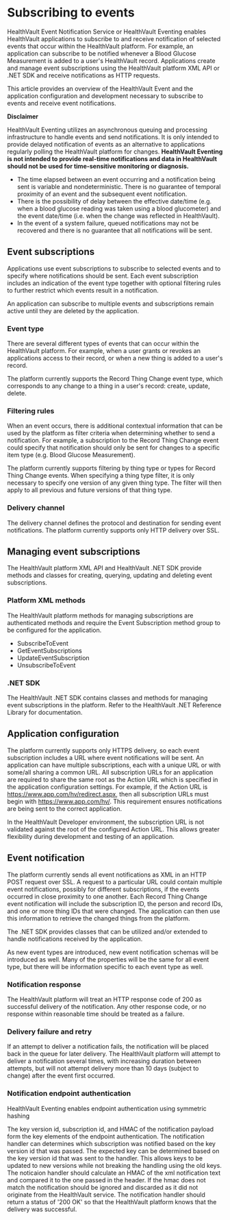 Subscribing to events
=====================

HealthVault Event Notification Service or HealthVault Eventing enables HealthVault applications to subscribe to and receive notification of selected events that occur within the HealthVault platform. For example, an application can subscribe to be notified whenever a Blood Glucose Measurement is added to a user's HealthVault record. Applications create and manage event subscriptions using the HealthVault platform XML API or .NET SDK and receive notifications as HTTP requests.

This article provides an overview of the HealthVault Event and the application configuration and development necessary to subscribe to events and receive event notifications.

**Disclaimer**

HealthVault Eventing utilizes an asynchronous queuing and processing infrastructure to handle events and send notifications. It is only intended to provide delayed notification of events as an alternative to applications regularly polling the HealthVault platform for changes. **HealthVault Eventing is not intended to provide real-time notifications and data in HealthVault should not be used for time-sensitive monitoring or diagnosis.**

-   The time elapsed between an event occurring and a notification being sent is variable and nondeterministic. There is no guarantee of temporal proximity of an event and the subsequent event notification.
-   There is the possibility of delay between the effective date/time (e.g. when a blood glucose reading was taken using a blood glucometer) and the event date/time (i.e. when the change was reflected in HealthVault).
-   In the event of a system failure, queued notifications may not be recovered and there is no guarantee that all notifications will be sent.

Event subscriptions
-------------------

Applications use event subscriptions to subscribe to selected events and to specify where notifications should be sent. Each event subscription includes an indication of the event type together with optional filtering rules to further restrict which events result in a notification.

An application can subscribe to multiple events and subscriptions remain active until they are deleted by the application.

### Event type

There are several different types of events that can occur within the HealthVault platform. For example, when a user grants or revokes an applications access to their record, or when a new thing is added to a user's record.

The platform currently supports the Record Thing Change event type, which corresponds to any change to a thing in a user's record: create, update, delete.

### Filtering rules

When an event occurs, there is additional contextual information that can be used by the platform as filter criteria when determining whether to send a notification. For example, a subscription to the Record Thing Change event could specify that notification should only be sent for changes to a specific item type (e.g. Blood Glucose Measurement).

The platform currently supports filtering by thing type or types for Record Thing Change events. When specifying a thing type filter, it is only necessary to specify one version of any given thing type. The filter will then apply to all previous and future versions of that thing type.

### Delivery channel

The delivery channel defines the protocol and destination for sending event notifications. The platform currently supports only HTTP delivery over SSL.

Managing event subscriptions
----------------------------

The HealthVault platform XML API and HealthVault .NET SDK provide methods and classes for creating, querying, updating and deleting event subscriptions.

### Platform XML methods

The HealthVault platform methods for managing subscriptions are authenticated methods and require the Event Subscription method group to be configured for the application.

-   SubscribeToEvent
-   GetEventSubscriptions
-   UpdateEventSubscription
-   UnsubscribeToEvent

### .NET SDK

The HealthVault .NET SDK contains classes and methods for managing event subscriptions in the platform. Refer to the HealthVault .NET Reference Library for documentation.

Application configuration
-------------------------

The platform currently supports only HTTPS delivery, so each event subscription includes a URL where event notifications will be sent. An application can have multiple subscriptions, each with a unique URL or with some/all sharing a common URL. All subscription URLs for an application are required to share the same root as the Action URL which is specified in the application configuration settings. For example, if the Action URL is https://www.app.com/hv/redirect.aspx, then all subscription URLs must begin with https://www.app.com/hv/. This requirement ensures notifications are being sent to the correct application.

In the HealthVault Developer environment, the subscription URL is not validated against the root of the configured Action URL. This allows greater flexibility during development and testing of an application.

Event notification
------------------

The platform currently sends all event notifications as XML in an HTTP POST request over SSL. A request to a particular URL could contain multiple event notifications, possibly for different subscriptions, if the events occurred in close proximity to one another. Each Record Thing Change event notification will include the subscription ID, the person and record IDs, and one or more thing IDs that were changed. The application can then use this information to retrieve the changed things from the platform.

The .NET SDK provides classes that can be utilized and/or extended to handle notifications received by the application.

As new event types are introduced, new event notification schemas will be introduced as well. Many of the properties will be the same for all event type, but there will be information specific to each event type as well.

### Notification response

The HealthVault platform will treat an HTTP response code of 200 as successful delivery of the notification. Any other response code, or no response within reasonable time should be treated as a failure.

### Delivery failure and retry

If an attempt to deliver a notification fails, the notification will be placed back in the queue for later delivery. The HealthVault platform will attempt to deliver a notification several times, with increasing duration between attempts, but will not attempt delivery more than 10 days (subject to change) after the event first occurred.

### Notification endpoint authentication

HealthVault Eventing enables endpoint authentication using symmetric hashing

The key version id, subscription id, and HMAC of the notification payload form the key elements of the endpoint authentication. The notification handler can determines which subscription was notified based on the key version id that was passed. The expected key can be determined based on the key version id that was sent to the handler. This allows keys to be updated to new versions while not breaking the handling using the old keys. The noticaion handler should calculate an HMAC of the xml notification text and compared it to the one passed in the header. If the hmac does not match the notification should be ignored and discarded as it did not originate from the HealthVault service. The notification handler should return a status of '200 OK' so that the HealthVault platform knows that the delivery was successful. 


